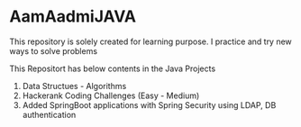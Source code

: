 # AamAadmiJAVA
This repository is solely created for learning purpose. I practice and try new ways to solve problems

This Repositort has below contents in the Java Projects
1. Data Structues - Algorithms
2. Hackerank Coding Challenges  (Easy - Medium)
3. Added SpringBoot applications with Spring Security using LDAP, DB authentication
